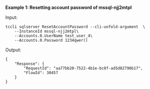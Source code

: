 **Example 1: Resetting account password of mssql-njj2mtpl**



Input: 

```
tccli sqlserver ResetAccountPassword --cli-unfold-argument  \
    --InstanceId mssql-njj2mtpl\
    --Accounts.0.UserName test_user_4\
    --Accounts.0.Password 1234qwer()
```

Output: 
```
{
    "Response": {
        "RequestId": "aa77bb20-7522-4b1e-bc0f-ad5d82790b17",
        "FlowId": 30457
    }
}
```

